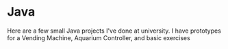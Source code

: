 # Java
Here are a few small Java projects I've done at university. I have prototypes for a Vending Machine, Aquarium Controller, and basic exercises